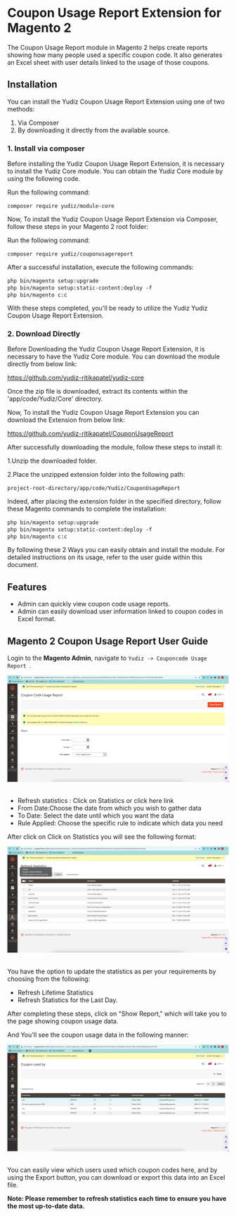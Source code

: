 # Coupon Usage Report Extension for Magento 2
The Coupon Usage Report module in Magento 2 helps create reports showing how many people used a specific coupon code. It also generates an Excel sheet with user details linked to the usage of those coupons.

## Installation

You can install the Yudiz Coupon Usage Report Extension using one of two methods:
 1. Via Composer 
 2. By downloading it directly from the available source.

### 1. Install via composer

Before installing the Yudiz Coupon Usage Report Extension, it is necessary to install the Yudiz Core module. You can obtain the Yudiz Core module by using the following code.

Run the following command:
```shell
composer require yudiz/module-core
```
Now, To install the Yudiz Coupon Usage Report Extension via Composer, follow these steps in   your Magento 2 root folder:

Run the following command:
```shell
composer require yudiz/couponusagereport
```
After a successful installation, execute the following commands:

```shell
php bin/magento setup:upgrade
php bin/magento setup:static-content:deploy -f
php bin/magento c:c
```

With these steps completed, you'll be ready to utilize the Yudiz Yudiz Coupon Usage Report Extension.

### 2. Download Directly

Before Downloading the Yudiz Coupon Usage Report Extension, it is necessary to have the Yudiz Core module. You can download the module directly from below link:

https://github.com/yudiz-ritikapatel/yudiz-core

Once the zip file is downloaded, extract its contents within the 'app/code/Yudiz/Core' directory.

Now, To install the Yudiz Coupon Usage Report Extension you can download the Extension from below link:

https://github.com/yudiz-ritikapatel/CouponUsageReport

After successfully downloading the module, follow these steps to install it:

1.Unzip the downloaded folder.

2.Place the unzipped extension folder into the following path:

```shell
project-root-directory/app/code/Yudiz/CouponUsageReport
```

Indeed, after placing the extension folder in the specified directory, follow these Magento commands to complete the installation:
```shell
php bin/magento setup:upgrade
php bin/magento setup:static-content:deploy -f
php bin/magento c:c
```

By following these 2 Ways you can easily obtain and install the module.  For detailed instructions on its usage, refer to the user guide within this document.


## Features 
- Admin can quickly view coupon code usage reports.
- Admin can easily download user information linked to coupon codes in Excel format.


## Magento 2 Coupon Usage Report User Guide

Login to the **Magento Admin**, navigate to `Yudiz -> Couponcode Usage Report `.

<div>
    <img src="./ReadmeImages/CouponCodeUsage.png" alt="CouponCodeUsage Image">
</div><br/>

- Refresh statistics : Click on Statistics or click here link
- From Date:Choose the date from which you wish to gather data
- To Date: Select the date until which you want the data
- Rule Applied: Choose the specific rule to indicate which data you need

After click on Click on Statistics you will see the following format:

<div>
    <img src="./ReadmeImages/CoponCodeUsage_Refresh.png" alt="CoponCodeUsage Refresh Image">
</div><br/>

You have the option to update the statistics as per your requirements by choosing from the following:
- Refresh Lifetime Statistics 
- Refresh Statistics for the Last Day.

After completing these steps, click on "Show Report," which will take you to the page showing coupon usage data.

And You'll see the coupon usage data in the following manner:

<div>
    <img src="./ReadmeImages/CouponCodeUsage_Data.png" alt="CouponCode Usage Data Image">
</div><br/>

You can easily view which users used which coupon codes here, and by using the Export button, you can download or export this data into an Excel file.


**Note: Please remember to refresh statistics each time to ensure you have the most up-to-date data.**
